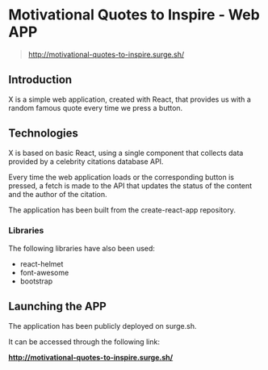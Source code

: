 # Motivational Quotes to Inspire - Web APP
> http://motivational-quotes-to-inspire.surge.sh/
## Introduction
X is a simple web application, created with React, that provides us with a random famous quote every time we press a button.
## Technologies
X is based on basic React, using a single component that collects data provided by a celebrity citations database API.

Every time the web application loads or the corresponding button is pressed, a fetch is made to the API that updates the status of the content and the author of the citation.

The application has been built from the create-react-app repository.
### Libraries
The following libraries have also been used:
* react-helmet
* font-awesome
* bootstrap
## Launching the APP
The application has been publicly deployed on surge.sh.

It can be accessed through the following link:

**http://motivational-quotes-to-inspire.surge.sh/**
